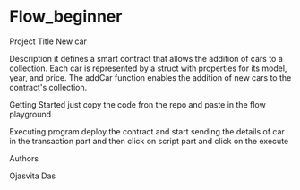 # Flow_beginner
Project Title New car

Description it defines a smart contract that allows the addition of cars to a collection. Each car is represented by a struct with properties for its model, year, and price. The addCar function enables the addition of new cars to the contract's collection.

Getting Started just copy the code fron the repo and paste in the flow playground

Executing program deploy the contract and start sending the details of car in the transaction part and then click on script part and click on the execute

Authors

Ojasvita Das
